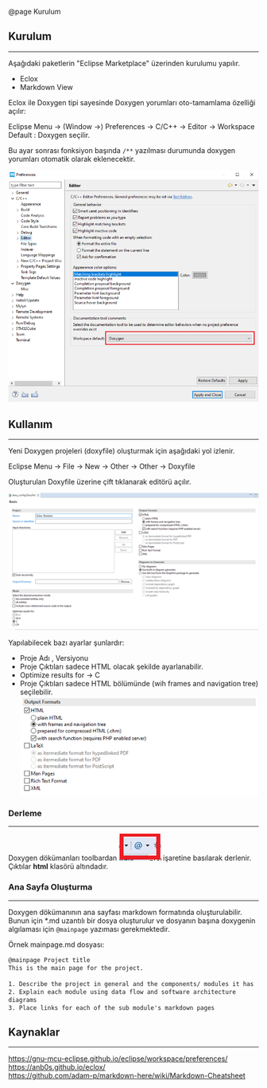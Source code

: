 @page Kurulum
## Kurulum
---
Aşağıdaki paketlerin "Eclipse Marketplace" üzerinden kurulumu yapılır.

* Eclox
* Markdown View

Eclox ile Doxygen tipi sayesinde Doxygen yorumları oto-tamamlama özelliği açılır:
  
Eclipse Menu → (Window →) Preferences → C/C++ → Editor → Workspace Default : Doxygen seçilir.

Bu ayar sonrası fonksiyon başında `/**` yazılması durumunda doxygen yorumları otomatik olarak eklenecektir.

![](doxy-settings.png)

## Kullanım
---
Yeni Doxygen projeleri (doxyfile) oluşturmak için aşağıdaki yol izlenir. 

Eclipse Menu → File -> New -> Other -> Other -> Doxyfile

Oluşturulan Doxyfile üzerine çift tıklanarak editörü açılır.

![](doxyfile-settings.png)

Yapılabilecek bazı ayarlar şunlardır:

* Proje Adı , Versiyonu
* Proje Çıktıları sadece HTML olacak şekilde ayarlanabilir.
* Optimize results for → C
* Proje Çıktıları sadece HTML bölümünde (wih frames and navigation tree) seçilebilir.  
![](doxy-outputformat.png)

### Derleme
---  
Doxygen dökümanları toolbardan ![](doxy-symbol.png) işaretine basılarak derlenir. Çıktılar **html** klasörü altındadır.

### Ana Sayfa Oluşturma
---  
Doxygen dökümanının ana sayfası markdown formatında oluşturulabilir. Bunun için *.md uzantılı bir dosya oluşturulur ve dosyanın başına doxygenin algılaması için `@mainpage` yazıması gerekmektedir.

Örnek mainpage.md dosyası:


    @mainpage Project title
    This is the main page for the project. 
      
    1. Describe the project in general and the components/ modules it has
    2. Explain each module using data flow and software architecture diagrams
    3. Place links for each of the sub module's markdown pages    
    
    
## Kaynaklar
---
https://gnu-mcu-eclipse.github.io/eclipse/workspace/preferences/  
https://anb0s.github.io/eclox/  
https://github.com/adam-p/markdown-here/wiki/Markdown-Cheatsheet  



